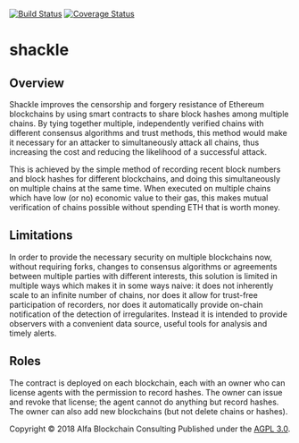 [![Build Status](https://travis-ci.org/alfabc/shackle.svg?branch=master)](https://travis-ci.org/alfabc/shackle)
[![Coverage Status](https://coveralls.io/repos/github/alfabc/shackle/badge.svg?branch=master)](https://coveralls.io/github/alfabc/shackle?branch=master)

# shackle 

## Overview
Shackle improves the censorship and forgery resistance of Ethereum blockchains by using smart contracts to share block hashes among multiple chains.  By tying together multiple, independently verified chains with different consensus algorithms and trust methods, this method would make it necessary for an attacker to simultaneously attack all chains, thus increasing the cost and reducing the likelihood of a successful attack.

This is achieved by the simple method of recording recent block numbers and block hashes for different blockchains, and doing this simultaneously on multiple chains at the same time.  When executed on multiple chains which have low (or no) economic value to their gas, this makes mutual verification of chains possible without spending ETH that is worth money.

## Limitations
In order to provide the necessary security on multiple blockchains now, without requiring forks, changes to consensus algorithms or agreements between multiple parties with different interests, this solution is limited in multiple ways which makes it in some ways naive: it does not inherently scale to an infinite number of chains, nor does it allow for trust-free participation of recorders, nor does it automatically provide on-chain notification of the detection of irregularites.  Instead it is intended to provide observers with a convenient data source, useful tools for analysis and timely alerts.

## Roles
The contract is deployed on each blockchain, each with an owner who can license agents with the permission to record hashes.  The owner can issue and revoke that license; the agent cannot do anything but record hashes. The owner can also add new blockchains (but not delete chains or hashes).

Copyright © 2018 Alfa Blockchain Consulting
Published under the [AGPL 3.0](https://opensource.org/licenses/AGPL-3.0).
